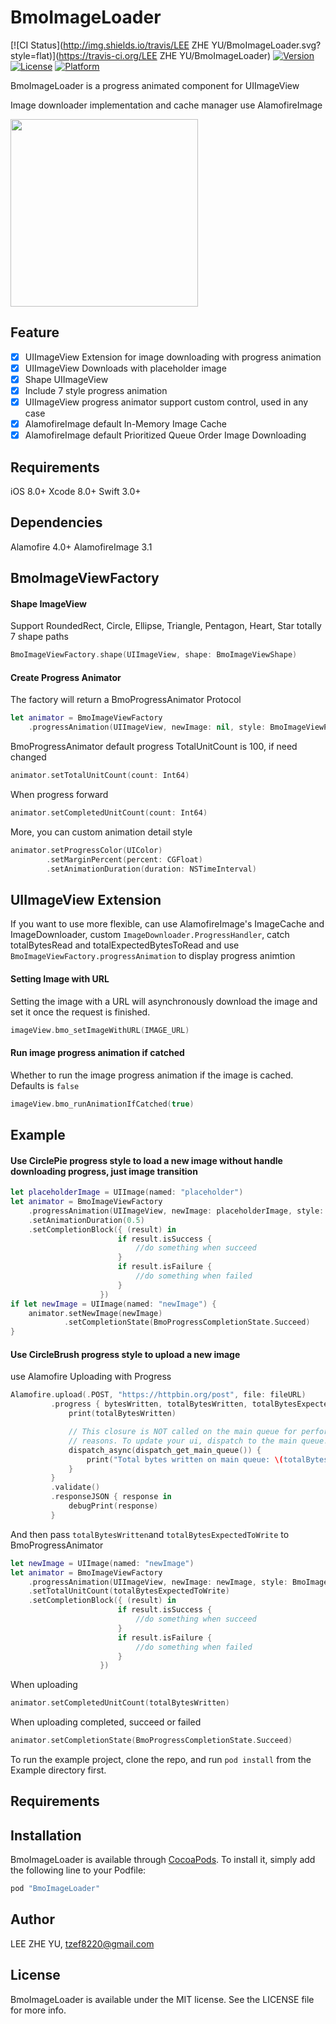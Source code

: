 # BmoImageLoader

[![CI Status](http://img.shields.io/travis/LEE ZHE YU/BmoImageLoader.svg?style=flat)](https://travis-ci.org/LEE ZHE YU/BmoImageLoader)
[![Version](https://img.shields.io/cocoapods/v/BmoImageLoader.svg?style=flat)](http://cocoapods.org/pods/BmoImageLoader)
[![License](https://img.shields.io/cocoapods/l/BmoImageLoader.svg?style=flat)](http://cocoapods.org/pods/BmoImageLoader)
[![Platform](https://img.shields.io/cocoapods/p/BmoImageLoader.svg?style=flat)](http://cocoapods.org/pods/BmoImageLoader)

BmoImageLoader is a progress animated component for UIImageView

Image downloader implementation and cache manager use AlamofireImage

<img src="https://raw.githubusercontent.com/tzef/BmoImageLoader/develop/demo.gif" width="300">

## Feature

- [x] UIImageView Extension for image downloading with progress animation
- [x] UIImageView Downloads with placeholder image
- [x] Shape UIImageView
- [x] Include 7 style progress animation
- [x] UIImageView progress animator support custom control, used in any case
- [x] AlamofireImage default In-Memory Image Cache
- [x] AlamofireImage default Prioritized Queue Order Image Downloading

## Requirements

iOS 8.0+ 
Xcode 8.0+
Swift 3.0+

## Dependencies

Alamofire 4.0+
AlamofireImage 3.1

## BmoImageViewFactory
#### Shape ImageView
Support RoundedRect, Circle, Ellipse, Triangle, Pentagon, Heart, Star totally 7 shape paths
```swift
BmoImageViewFactory.shape(UIImageView, shape: BmoImageViewShape)
```
#### Create Progress Animator
The factory will return a BmoProgressAnimator Protocol
```swift
let animator = BmoImageViewFactory
    .progressAnimation(UIImageView, newImage: nil, style: BmoImageViewProgressStyle)
```
BmoProgressAnimator default progress TotalUnitCount is 100, if need changed
```swift
animator.setTotalUnitCount(count: Int64)
```
When progress forward
```swift
animator.setCompletedUnitCount(count: Int64)
```
More, you can custom animation detail style
```swift
animator.setProgressColor(UIColor)
        .setMarginPercent(percent: CGFloat)
        .setAnimationDuration(duration: NSTimeInterval)
```

## UIImageView Extension
If you want to use more flexible, can use AlamofireImage's ImageCache and ImageDownloader, custom `ImageDownloader.ProgressHandler`, catch totalBytesRead and totalExpectedBytesToRead and use `BmoImageViewFactory.progressAnimation` to display progress animtion
#### Setting Image with URL
Setting the image with a URL will asynchronously download the image and set it once the request is finished.
```swift
imageView.bmo_setImageWithURL(IMAGE_URL)
```
#### Run image progress animation if catched
Whether to run the image progress animation if the image is cached. Defaults is `false`
```swift
imageView.bmo_runAnimationIfCatched(true)
```

## Example
#### Use CirclePie progress style to load a new image without handle downloading progress, just image transition
```swift
let placeholderImage = UIImage(named: "placeholder")
let animator = BmoImageViewFactory
    .progressAnimation(UIImageView, newImage: placeholderImage, style: BmoImageViewProgressStyle.CirclePie(borderShape: true))
    .setAnimationDuration(0.5)
    .setCompletionBlock({ (result) in
                        if result.isSuccess {
                            //do something when succeed
                        }
                        if result.isFailure {
                            //do something when failed
                        }
                    })
if let newImage = UIImage(named: "newImage") {
    animator.setNewImage(newImage)
            .setCompletionState(BmoProgressCompletionState.Succeed)
}
```
#### Use CircleBrush progress style to upload a new image
use Alamofire Uploading with Progress
```swift
Alamofire.upload(.POST, "https://httpbin.org/post", file: fileURL)
         .progress { bytesWritten, totalBytesWritten, totalBytesExpectedToWrite in
             print(totalBytesWritten)

             // This closure is NOT called on the main queue for performance
             // reasons. To update your ui, dispatch to the main queue.
             dispatch_async(dispatch_get_main_queue()) {
                 print("Total bytes written on main queue: \(totalBytesWritten)")
             }
         }
         .validate()
         .responseJSON { response in
             debugPrint(response)
         }
```
And then pass `totalBytesWritten`and `totalBytesExpectedToWrite` to BmoProgressAnimator
```swift
let newImage = UIImage(named: "newImage")
let animator = BmoImageViewFactory
    .progressAnimation(UIImageView, newImage: newImage, style: BmoImageViewProgressStyle.CircleBrush(borderShape: true))
    .setTotalUnitCount(totalBytesExpectedToWrite)
    .setCompletionBlock({ (result) in
                        if result.isSuccess {
                            //do something when succeed
                        }
                        if result.isFailure {
                            //do something when failed
                        }
                    })
```
When uploading
```swift
animator.setCompletedUnitCount(totalBytesWritten)
```
When uploading completed, succeed or failed
```swift
animator.setCompletionState(BmoProgressCompletionState.Succeed)
```

To run the example project, clone the repo, and run `pod install` from the Example directory first.

## Requirements

## Installation

BmoImageLoader is available through [CocoaPods](http://cocoapods.org). To install
it, simply add the following line to your Podfile:

```ruby
pod "BmoImageLoader"
```

## Author

LEE ZHE YU, tzef8220@gmail.com

## License

BmoImageLoader is available under the MIT license. See the LICENSE file for more info.
